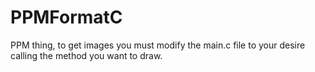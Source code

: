 # PPMFormatC
 PPM thing, to get images you must modify the main.c file to your desire calling the method you want to draw.
